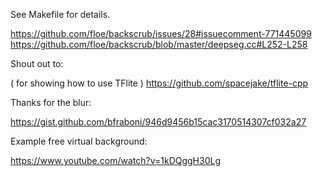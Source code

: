 See Makefile for details.

https://github.com/floe/backscrub/issues/28#issuecomment-771445099
https://github.com/floe/backscrub/blob/master/deepseg.cc#L252-L258

Shout out to:

( for showing how to use TFlite )
https://github.com/spacejake/tflite-cpp

Thanks for the blur:

https://gist.github.com/bfraboni/946d9456b15cac3170514307cf032a27

Example free virtual background:

https://www.youtube.com/watch?v=1kDQggH30Lg

